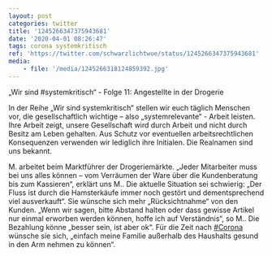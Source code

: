 ```yaml
---
layout: post
categories: twitter
title: '1245266347375943681'
date: '2020-04-01 08:26:47'
tags: corona systemkritisch
ref: 'https://twitter.com/schwarzlichtwue/status/1245266347375943681'
media:
    - file: '/media/1245266318124859392.jpg'
---
```

„Wir sind #systemkritisch“ - Folge 11: Angestellte in der Drogerie



In der Reihe „Wir sind systemkritisch“ stellen wir euch täglich Menschen vor, die gesellschaftlich wichtige – also „systemrelevante“ - Arbeit leisten.  
Ihre Arbeit zeigt, unsere Gesellschaft wird durch Arbeit und nicht durch Besitz am Leben gehalten. Aus Schutz vor eventuellen arbeitsrechtlichen Konsequenzen verwenden wir lediglich ihre Initialen. Die Realnamen sind uns bekannt. 



M. arbeitet beim Marktführer der Drogeriemärkte. 
„Jeder Mitarbeiter muss bei uns alles können – vom Verräumen der Ware über die Kundenberatung bis zum Kassieren“, erklärt uns M.. Die aktuelle Situation sei schwierig: „Der Fluss ist durch die Hamsterkäufe immer noch gestört und dementsprechend viel ausverkauft“. 
Sie wünsche sich mehr „Rücksichtnahme“ von den Kunden. „Wenn wir sagen, bitte Abstand halten oder dass gewisse Artikel nur einmal erworben werden können, hoffe ich auf Verständnis“, so M.. Die Bezahlung könne „besser sein, ist aber ok“. 
Für die Zeit nach [#Corona](/t/corona) wünsche sie sich, „einfach meine Familie außerhalb des Haushalts gesund in den Arm nehmen zu können“. 